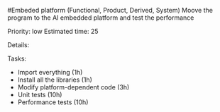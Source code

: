 #Embeded platform (Functional, Product, Derived, System)
Moove the program to the AI embedded platform and test the performance

Priority: low
Estimated time: 25

Details:

Tasks:
- Import everything (1h)
- Install all the libraries (1h)
- Modify platform-dependent code (3h)
- Unit tests (10h)
- Performance tests (10h)
